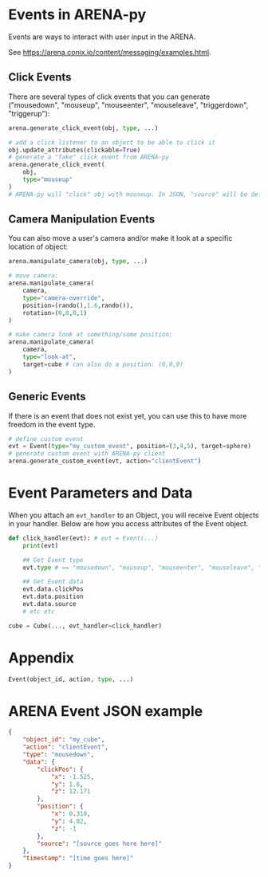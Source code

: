 # Events in ARENA-py

Events are ways to interact with user input in the ARENA.

See https://arena.conix.io/content/messaging/examples.html.

## Click Events
There are several types of click events that you can generate ("mousedown", "mouseup", "mouseenter", "mouseleave", "triggerdown", "triggerup"):
```python
arena.generate_click_event(obj, type, ...)

# add a click listener to an object to be able to click it
obj.update_attributes(clickable=True)
# generate a "fake" click event from ARENA-py
arena.generate_click_event(
    obj,
    type="mouseup"
)
# ARENA-py will "click" obj with mouseup. In JSON, "source" will be defined as "arena_lib_[some random id here]".
```

## Camera Manipulation Events
You can also move a user's camera and/or make it look at a specific location of object:
```python
arena.manipulate_camera(obj, type, ...)

# move camera:
arena.manipulate_camera(
    camera,
    type="camera-override",
    position=(rando(),1.6,rando()),
    rotation=(0,0,0,1)
)

# make camera look at something/some position:
arena.manipulate_camera(
    camera,
    type="look-at",
    target=cube # can also do a position: (0,0,0)
)
```

## Generic Events
If there is an event that does not exist yet, you can use this to have more freedom in the event type.
```python
# define custom event
evt = Event(type="my_custom_event", position=(3,4,5), target=sphere)
# generate custom event with ARENA-py client
arena.generate_custom_event(evt, action="clientEvent")
```

# Event Parameters and Data
When you attach an ```evt_handler``` to an Object, you will receive Event objects in your handler. Below are how you access attributes of the Event object.

```python
def click_handler(evt): # evt = Event(...)
    print(evt)

    ## Get Event type
    evt.type # == "mousedown", "mouseup", "mouseenter", "mouseleave", "triggerdown", or "triggerup"

    ## Get Event data
    evt.data.clickPos
    evt.data.position
    evt.data.source
    # etc etc

cube = Cube(..., evt_handler=click_handler)
```

# Appendix
```python
Event(object_id, action, type, ...)
```

<!-- # Generating events with ARENA-py
You can generate click and camera events with ARENA-py like so:
```python
arena.generate_event(my_camera, type="camera-override")
``` -->

# ARENA Event JSON example
```json
{
    "object_id": "my_cube",
    "action": "clientEvent",
    "type": "mousedown",
    "data": {
        "clickPos": {
            "x": -1.525,
            "y": 1.6,
            "z": 12.171
        },
        "position": {
            "x": 0.318,
            "y": 4.02,
            "z": -1
        },
        "source": "[source goes here here]"
    },
    "timestamp": "[time goes here]"
}
```
